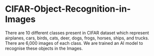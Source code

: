 # CIFAR-Object-Recognition-in-Images
There are 10 different classes present in CIFAR dataset which represent airplanes, cars, birds, cats, deer, dogs, frogs, horses, ships, and trucks. There are 6,000 images of each class. We are trained an AI model to recognise these objects in the Images.
